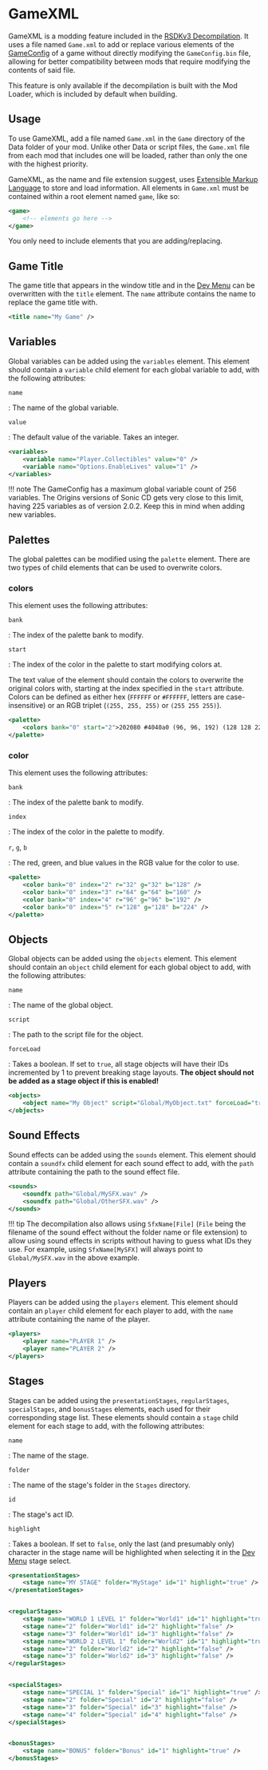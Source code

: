 # GameXML

GameXML is a modding feature included in the [RSDKv3 Decompilation](README.md). It uses a file named `Game.xml` to add or replace various elements of the [GameConfig](TODO) of a game without directly modifying the `GameConfig.bin` file, allowing for better compatibility between mods that require modifying the contents of said file.

This feature is only available if the decompilation is built with the Mod Loader, which is included by default when building.

## Usage

To use GameXML, add a file named `Game.xml` in the `Game` directory of the Data folder of your mod. Unlike other Data or script files, the `Game.xml` file from each mod that includes one will be loaded, rather than only the one with the highest priority.

GameXML, as the name and file extension suggest, uses [Extensible Markup Language](https://en.wikipedia.org/wiki/XML) to store and load information. All elements in `Game.xml` must be contained within a root element named `game`, like so:

```xml
<game>
	<!-- elements go here -->
</game>
```

You only need to include elements that you are adding/replacing.

## Game Title

The game title that appears in the window title and in the [Dev Menu](../Overview/DevMenu.md) can be overwritten with the `title` element. The `name` attribute contains the name to replace the game title with.

```xml
<title name="My Game" />
```

## Variables

Global variables can be added using the `variables` element. This element should contain a `variable` child element for each global variable to add, with the following attributes:

`name`

:   The name of the global variable.

`value`

:   The default value of the variable. Takes an integer.

```xml
<variables>
	<variable name="Player.Collectibles" value="0" />
	<variable name="Options.EnableLives" value="1" />
</variables>
```

!!! note
    The GameConfig has a maximum global variable count of 256 variables. The Origins versions of Sonic CD gets very close to this limit, having 225 variables as of version 2.0.2. Keep this in mind when adding new variables.

## Palettes

The global palettes can be modified using the `palette` element. There are two types of child elements that can be used to overwrite colors.

### colors

This element uses the following attributes:

`bank`

:   The index of the palette bank to modify.

`start`

:   The index of the color in the palette to start modifying colors at.

The text value of the element should contain the colors to overwrite the original colors with, starting at the index specified in the `start` attribute. Colors can be defined as either hex (`FFFFFF` or `#FFFFFF`, letters are case-insensitive) or an RGB triplet (`(255, 255, 255)` or `(255 255 255)`).

```xml
<palette>
	<colors bank="0" start="2">202080 #4040a0 (96, 96, 192) (128 128 224)</colors>
</palette>
```

### color

This element uses the following attributes:

`bank`

:   The index of the palette bank to modify.

`index`

:   The index of the color in the palette to modify.

`r`, `g`, `b`

:   The red, green, and blue values in the RGB value for the color to use.

```xml
<palette>
	<color bank="0" index="2" r="32" g="32" b="128" />
	<color bank="0" index="3" r="64" g="64" b="160" />
	<color bank="0" index="4" r="96" g="96" b="192" />
	<color bank="0" index="5" r="128" g="128" b="224" />
</palette>
```

## Objects

Global objects can be added using the `objects` element. This element should contain an `object` child element for each global object to add, with the following attributes:

`name`

:   The name of the global object.

`script`

:   The path to the script file for the object.

`forceLoad`

:   Takes a boolean. If set to `true`, all stage objects will have their IDs incremented by 1 to prevent breaking stage layouts. **The object should not be added as a stage object if this is enabled!**

```xml
<objects>
	<object name="My Object" script="Global/MyObject.txt" forceLoad="true" />
</objects>
```

## Sound Effects

Sound effects can be added using the `sounds` element. This element should contain a `soundfx` child element for each sound effect to add, with the `path` attribute containing the path to the sound effect file.

```xml
<sounds>
	<soundfx path="Global/MySFX.wav" />
	<soundfx path="Global/OtherSFX.wav" />
</sounds>
```

!!! tip
    The decompilation also allows using `SfxName[File]` (`File` being the filename of the sound effect without the folder name or file extension) to allow using sound effects in scripts without having to guess what IDs they use. For example, using `SfxName[MySFX]` will always point to `Global/MySFX.wav` in the above example.

## Players

Players can be added using the `players` element. This element should contain an `player` child element for each player to add, with the `name` attribute containing the name of the player.

```xml
<players>
	<player name="PLAYER 1" />
	<player name="PLAYER 2" />
</players>
```

## Stages

Stages can be added using the `presentationStages`, `regularStages`, `specialStages`, and `bonusStages` elements, each used for their corresponding stage list. These elements should contain a `stage` child element for each stage to add, with the following attributes:

`name`

:   The name of the stage.

`folder`

:   The name of the stage's folder in the `Stages` directory.

`id`

:   The stage's act ID.

`highlight`

:   Takes a boolean. If set to `false`, only the last (and presumably only) character in the stage name will be highlighted when selecting it in the [Dev Menu](../Overview/DevMenu.md) stage select.

```xml
<presentationStages>
	<stage name="MY STAGE" folder="MyStage" id="1" highlight="true" />
</presentationStages>


<regularStages>
	<stage name="WORLD 1 LEVEL 1" folder="World1" id="1" highlight="true" />
	<stage name="2" folder="World1" id="2" highlight="false" />
	<stage name="3" folder="World1" id="3" highlight="false" />
	<stage name="WORLD 2 LEVEL 1" folder="World2" id="1" highlight="true" />
	<stage name="2" folder="World2" id="2" highlight="false" />
	<stage name="3" folder="World2" id="3" highlight="false" />
</regularStages>


<specialStages>
	<stage name="SPECIAL 1" folder="Special" id="1" highlight="true" />
	<stage name="2" folder="Special" id="2" highlight="false" />
	<stage name="3" folder="Special" id="3" highlight="false" />
	<stage name="4" folder="Special" id="4" highlight="false" />
</specialStages>


<bonusStages>
	<stage name="BONUS" folder="Bonus" id="1" highlight="true" />
</bonusStages>
```